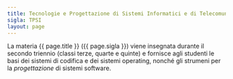 ```yaml
---
title: Tecnologie e Progettazione di Sistemi Informatici e di Telecomunicazioni
sigla: TPSI
layout: page
---
```


La materia {{ page.title }} ({{ page.sigla }}) viene insegnata durante il
secondo triennio (classi terze, quarte e quinte) e fornisce agli studenti
le basi dei sistemi di codifica e dei sistemi operating, nonché gli strumeni
per la *progettazione* di sistemi software.